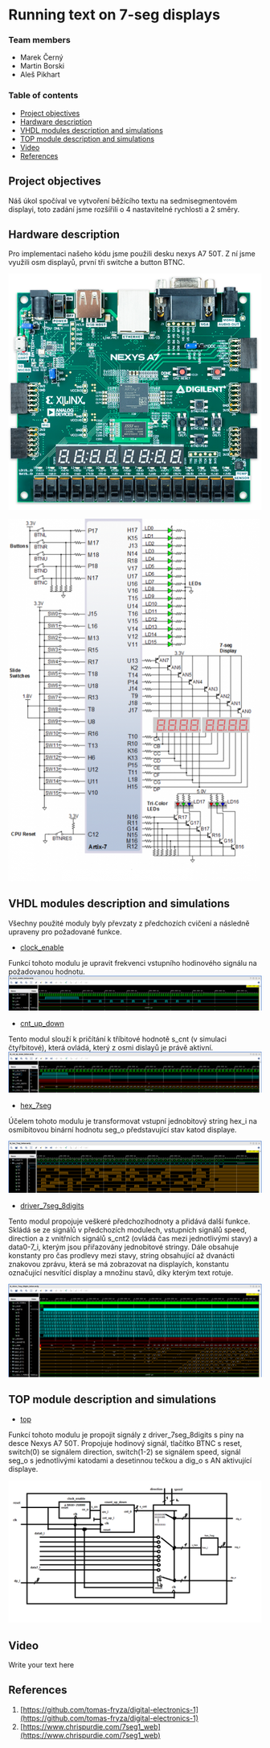 # Running text on 7-seg displays

### Team members

* Marek Černý
* Martin Borski
* Aleš Pikhart

### Table of contents

* [Project objectives](#objectives)
* [Hardware description](#hardware)
* [VHDL modules description and simulations](#modules)
* [TOP module description and simulations](#top)
* [Video](#video)
* [References](#references)

<a name="objectives"></a>

## Project objectives

Náš úkol spočíval ve vytvoření běžícího textu na sedmisegmentovém displayi, toto zadání jsme rozšířili o 4 nastavitelné rychlosti a 2 směry.


<a name="hardware"></a>

## Hardware description

Pro implementaci našeho kódu jsme použili desku nexys A7 50T. Z ní jsme využili osm displayů, první tři switche a button BTNC.

![board](images/board.png)

![pins](images/pins.png)

<a name="modules"></a>

## VHDL modules description and simulations
Všechny použité moduly byly převzaty z předchozích cvičení a následně upraveny pro požadované funkce.

* [clock_enable](project/project.srcs/sources_1/new/clock_enable.vhd)

Funkcí tohoto modulu je upravit frekvenci vstupního hodinového signálu na požadovanou hodnotu. 
![clock](images/waveforms_clock.png)

* [cnt_up_down](project/project.srcs/sources_1/new/cnt_up_down.vhd)

Tento modul slouží k pričítání k tříbitové hodnotě s_cnt (v simulaci čtyřbitové), která ovládá, který z osmi dislayů je právě aktivní. 
![counter](images/waveforms_cnt.png)

* [hex_7seg](project/project.srcs/sources_1/new/hex_7seg.vhd)

Účelem tohoto modulu je transformovat vstupní jednobitový string hex_i na osmibitovou binární hodnotu seg_o představující stav katod displaye.

![hex7seg](images/waveforms_hex7seg.png)

* [driver_7seg_8digits](project/project.srcs/sources_1/new/driver_7seg_8digits.vhd)

Tento modul propojuje veškeré předchozíhodnoty a přidává další funkce. Skládá se ze signálů v předchozích modulech, vstupních signálů speed, direction a z vnitřních signálů s_cnt2 (ovládá čas mezi jednotlivými stavy) a data0-7_i, kterým jsou přiřazovány jednobitové stringy. Dále obsahuje konstanty pro čas prodlevy mezi stavy, string obsahující až  dvanácti znakovou zprávu, která se má zobrazovat na displayích, konstantu označující nesvítící display a množinu stavů, díky kterým text rotuje. 

![driver](images/waveforms_driver.png)

<a name="top"></a>

## TOP module description and simulations

* [top](project/project.srcs/sources_1/new/top.vhd)

Funkcí tohoto modulu je propojit signály z driver_7seg_8digits s piny na desce Nexys A7 50T. Propojuje hodinový signál, tlačítko BTNC s reset, switch(0) se signálem direction, switch(1-2) se signálem speed, signál seg_o s jednotlivými katodami a desetinnou tečkou a dig_o s AN aktivující displaye.

![schema](images/schematic.png)

<a name="video"></a>

## Video

Write your text here

<a name="references"></a>

## References

1. [https://github.com/tomas-fryza/digital-electronics-1](https://github.com/tomas-fryza/digital-electronics-1)
2. [https://www.chrispurdie.com/7seg1_web](https://www.chrispurdie.com/7seg1_web)

